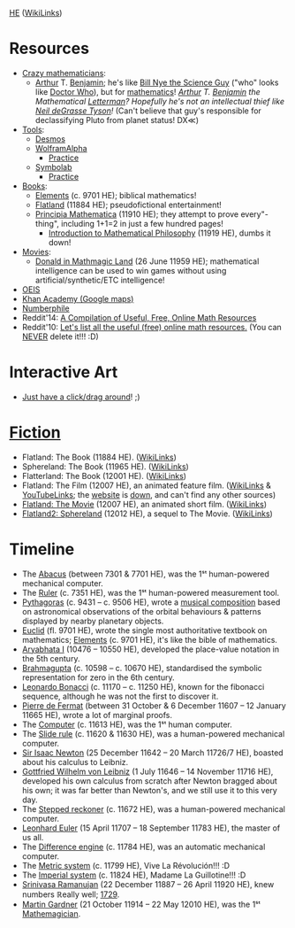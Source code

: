 [HE](https://youtu.be/czgOWmtGVGs) ([WikiLinks](https://en.wikipedia.org/wiki/Holocene_calendar))

# Resources
* [Crazy mathematicians](https://en.wikipedia.org/wiki/Mental_calculation):
	* [Arthur](https://en.wikipedia.org/wiki/Arthur_T._Benjamin#Bibliography) T. [Benjamin](https://www.math.hmc.edu/~benjamin/papers.html); he's like [Bill Nye the Science Guy](https://en.wikipedia.org/wiki/Bill_Nye_the_Science_Guy) ("who" looks like [Doctor Who](https://en.wikipedia.org/wiki/Bill_Nye)), but for [mathematics](https://en.wikipedia.org/wiki/Mental_calculator)! *[Arthur](https://youtu.be/M4vqr3_ROIk) T. [Benjamin](https://youtu.be/e4PTvXtz4GM) the Mathematical [Letterman](https://en.wikipedia.org/wiki/Mathlete)? Hopefully he's not an intellectual thief like [Neil deGrasse Tyson](https://en.wikipedia.org/wiki/Rodney_McKay)!* (Can't believe that guy's responsible for declassifying Pluto from planet status! DX≪)
* [Tools](https://en.wikipedia.org/wiki/Category:Mathematical_tools):
	* [Desmos](https://www.desmos.com/calculator)
	* [WolframAlpha](https://www.wolframalpha.com/)
		* [Practice](https://www.wolframalpha.com/problem-generator/)
	* [Symbolab](https://www.symbolab.com/)
		* [Practice](https://www.symbolab.com/practice)
* [Books](https://en.wikipedia.org/wiki/List_of_important_publications_in_mathematics):
	* [Elements](https://en.wikipedia.org/wiki/Euclid%27s_Elements) (c. 9701 HE); biblical mathematics!
	* [Flatland](https://en.wikipedia.org/wiki/Template:Flatland) (11884 HE); pseudofictional entertainment!
	* [Principia Mathematica](https://en.wikipedia.org/wiki/Principia_Mathematica) (11910 HE); they attempt to prove every"-thing", including 1+1=2 in just a few hundred pages!
		* [Introduction to Mathematical Philosophy](https://en.wikipedia.org/wiki/Introduction_to_Mathematical_Philosophy) (11919 HE), dumbs it down!
* [Movies](https://en.wikipedia.org/wiki/List_of_films_about_mathematicians):
	* [Donald in Mathmagic Land](https://en.wikipedia.org/wiki/Donald_in_Mathmagic_Land) (26 June 11959 HE); mathematical intelligence can be used to win games without using artificial/synthetic/ETC intelligence!
* [OEIS](https://en.wikipedia.org/wiki/On-Line_Encyclopedia_of_Integer_Sequences)
* [Khan Academy (Google maps)](https://www.khanacademy.org/exercisedashboard)
* [Numberphile](https://www.youtube.com/user/numberphile)
* Reddit'14: [A Compilation of Useful, Free, Online Math Resources](https://www.reddit.com/r/math/comments/2mkmk0/a_compilation_of_useful_free_online_math_resources/)
* Reddit'10: [Let's list all the useful (free) online math resources.](https://www.reddit.com/r/math/comments/bqbex/lets_list_all_the_useful_free_online_math/) (You can [NEVER](https://web.archive.org/web/20150516141358/https://www.reddit.com/r/math/comments/bqbex/lets_list_all_the_useful_free_online_math/) delete it!!! :D)

# Interactive Art
* [Just have a click/drag around](http://www.felixauer.com/javascript/difeq.html)! ;)

# [Fiction](https://en.wikipedia.org/wiki/Category:Mathematics_fiction_books)
* Flatland: The Book (11884 HE). ([WikiLinks](https://en.wikipedia.org/wiki/Flatland))
* Sphereland: The Book (11965 HE). ([WikiLinks](https://en.wikipedia.org/wiki/Sphereland))
* Flatterland: The Book (12001 HE). ([WikiLinks](https://en.wikipedia.org/wiki/Flatterland))
* Flatland: The Film (12007 HE), an animated feature film. ([WikiLinks](https://en.wikipedia.org/wiki/Flatland_%282007_film%29) & [YouTubeLinks](https://www.youtube.com/watch?v=eyuNrm4VK2w); the [website](http://www.flatlandthefilm.com/) is [down](http://www.thewebsiteisdown.com/), and can't find any other sources)
* [Flatland: The Movie](http://www.flatlandthemovie.com/) (12007 HE), an animated short film. ([WikiLinks](https://en.wikipedia.org/wiki/Flatland:_The_Movie))
* [Flatland2: Sphereland](http://www.flatlandthemovie.com/) (12012 HE), a sequel to The Movie. ([WikiLinks](https://en.wikipedia.org/wiki/Flatland:_The_Movie#Sequel))

# Timeline
* The [Abacus](https://en.wikipedia.org/wiki/Abacus) (between 7301 & 7701 HE), was the 1ˢᵗ human-powered mechanical computer.
* The [Ruler](https://en.wikipedia.org/wiki/Ruler) (c. 7351 HE), was the 1ˢᵗ human-powered measurement tool.
* [Pythagoras](https://en.wikipedia.org/wiki/Pythagoras) (c. 9431 – c. 9506 HE), wrote a [musical composition](https://en.wikipedia.org/wiki/Musica_universalis) based on astronomical observations of the orbital behaviours & patterns displayed by nearby planetary objects.
* [Euclid](https://en.wikipedia.org/wiki/Euclid) (fl. 9701 HE), wrote the single most authoritative textbook on mathematics; [Elements](https://en.wikipedia.org/wiki/Euclid%27s_Elements) (c. 9701 HE), it's like the bible of mathematics.
* [Aryabhata I](https://en.wikipedia.org/wiki/Aryabhata) (10476 – 10550 HE), developed the place-value notation in the 5th century.
* [Brahmagupta](https://en.wikipedia.org/wiki/Brahmagupta) (c. 10598 – c. 10670 HE), standardised the symbolic representation for zero in the 6th century.
* [Leonardo Bonacci](https://en.wikipedia.org/wiki/Fibonacci) (c. 11170 – c. 11250 HE), known for the fibonacci sequence, although he was not the first to discover it.
* [Pierre de Fermat](https://en.wikipedia.org/wiki/Pierre_de_Fermat) (between 31 October & 6 December 11607 – 12 January 11665 HE), wrote a lot of marginal proofs.
* The [Computer](https://en.wikipedia.org/wiki/Human_computer) (c. 11613 HE), was the 1ˢᵗ human computer.
* The [Slide rule](https://en.wikipedia.org/wiki/Slide_rule) (c. 11620 & 11630 HE), was a human-powered mechanical computer.
* [Sir Isaac Newton](https://en.wikipedia.org/wiki/Isaac_Newton) (25 December 11642 – 20 March 11726/7 HE), boasted about his calculus to Leibniz.
* [Gottfried Wilhelm von Leibniz](https://en.wikipedia.org/wiki/Gottfried_Wilhelm_Leibniz) (1 July 11646 – 14 November 11716 HE), developed his own calculus from scratch after Newton bragged about his own; it was far better than Newton's, and we still use it to this very day.
* The [Stepped reckoner](https://en.wikipedia.org/wiki/Stepped_reckoner) (c. 11672 HE), was a human-powered mechanical computer.
* [Leonhard Euler](https://en.wikipedia.org/wiki/Leonhard_Euler) (15 April 11707 – 18 September 11783 HE), the master of us all.
* The [Difference engine](https://en.wikipedia.org/wiki/Difference_engine) (c. 11784 HE), was an automatic mechanical computer.
* The [Metric system](https://en.wikipedia.org/wiki/Metric_system) (c. 11799 HE), Vive La Révolución!!! :D
* The [Imperial system](https://en.wikipedia.org/wiki/Imperial_units) (c. 11824 HE), Madame La Guillotine!!! :D
* [Srinivasa Ramanujan](https://en.wikipedia.org/wiki/Srinivasa_Ramanujan) (22 December 11887 – 26 April 11920 HE), knew numbers ℝeally well; [1729](https://en.wikipedia.org/wiki/1729_%28number%29).
* [Martin Gardner](https://en.wikipedia.org/wiki/Martin_Gardner) (21 October 11914 – 22 May 12010 HE), was the 1ˢᵗ [Mathemagician](https://en.wikipedia.org/wiki/Mathemagician).

